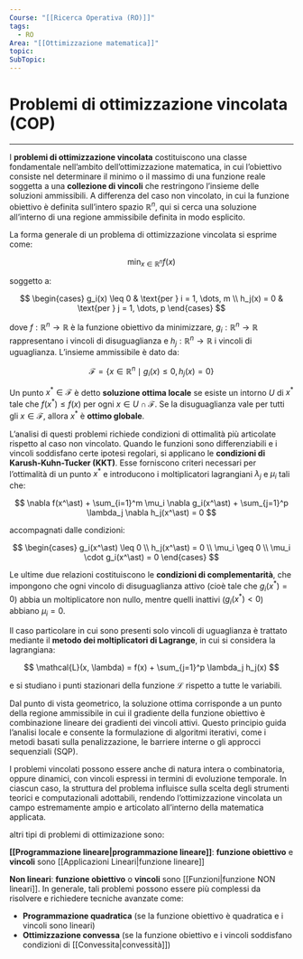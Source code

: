```yaml
---
Course: "[[Ricerca Operativa (RO)]]"
tags:
  - RO
Area: "[[Ottimizzazione matematica]]"
topic: 
SubTopic: 
---
```


# Problemi di ottimizzazione vincolata (COP)
---
I **problemi di ottimizzazione vincolata** costituiscono una classe fondamentale nell’ambito dell’ottimizzazione matematica, in cui l’obiettivo consiste nel determinare il minimo o il massimo di una funzione reale soggetta a una **collezione di vincoli** che restringono l’insieme delle soluzioni ammissibili. A differenza del caso non vincolato, in cui la funzione obiettivo è definita sull’intero spazio $\mathbb{R}^n$, qui si cerca una soluzione all’interno di una regione ammissibile definita in modo esplicito.

La forma generale di un problema di ottimizzazione vincolata si esprime come:

$$
\min_{x \in \mathbb{R}^n} f(x)
$$

soggetto a:

$$
\begin{cases}
g_i(x) \leq 0 & \text{per } i = 1, \dots, m \\
h_j(x) = 0 & \text{per } j = 1, \dots, p
\end{cases}
$$

dove $f : \mathbb{R}^n \to \mathbb{R}$ è la funzione obiettivo da minimizzare, $g_i : \mathbb{R}^n \to \mathbb{R}$ rappresentano i vincoli di disuguaglianza e $h_j : \mathbb{R}^n \to \mathbb{R}$ i vincoli di uguaglianza. L’insieme ammissibile è dato da:

$$
\mathcal{F} = \left\{ x \in \mathbb{R}^n \mid g_i(x) \leq 0, \, h_j(x) = 0 \right\}
$$

Un punto $x^\ast \in \mathcal{F}$ è detto **soluzione ottima locale** se esiste un intorno $U$ di $x^\ast$ tale che $f(x^\ast) \leq f(x)$ per ogni $x \in U \cap \mathcal{F}$. Se la disuguaglianza vale per tutti gli $x \in \mathcal{F}$, allora $x^\ast$ è **ottimo globale**.

L’analisi di questi problemi richiede condizioni di ottimalità più articolate rispetto al caso non vincolato. Quando le funzioni sono differenziabili e i vincoli soddisfano certe ipotesi regolari, si applicano le **condizioni di Karush-Kuhn-Tucker (KKT)**. Esse forniscono criteri necessari per l’ottimalità di un punto $x^\ast$ e introducono i moltiplicatori lagrangiani $\lambda_j$ e $\mu_i$ tali che:

$$
\nabla f(x^\ast) + \sum_{i=1}^m \mu_i \nabla g_i(x^\ast) + \sum_{j=1}^p \lambda_j \nabla h_j(x^\ast) = 0
$$

accompagnati dalle condizioni:

$$
\begin{cases}
g_i(x^\ast) \leq 0 \\
h_j(x^\ast) = 0 \\
\mu_i \geq 0 \\
\mu_i \cdot g_i(x^\ast) = 0
\end{cases}
$$

Le ultime due relazioni costituiscono le **condizioni di complementarità**, che impongono che ogni vincolo di disuguaglianza attivo (cioè tale che $g_i(x^\ast) = 0$) abbia un moltiplicatore non nullo, mentre quelli inattivi ($g_i(x^\ast) < 0$) abbiano $\mu_i = 0$.

Il caso particolare in cui sono presenti solo vincoli di uguaglianza è trattato mediante il **metodo dei moltiplicatori di Lagrange**, in cui si considera la lagrangiana:

$$
\mathcal{L}(x, \lambda) = f(x) + \sum_{j=1}^p \lambda_j h_j(x)
$$

e si studiano i punti stazionari della funzione $\mathcal{L}$ rispetto a tutte le variabili.

Dal punto di vista geometrico, la soluzione ottima corrisponde a un punto della regione ammissibile in cui il gradiente della funzione obiettivo è combinazione lineare dei gradienti dei vincoli attivi. Questo principio guida l’analisi locale e consente la formulazione di algoritmi iterativi, come i metodi basati sulla penalizzazione, le barriere interne o gli approcci sequenziali (SQP).

I problemi vincolati possono essere anche di natura intera o combinatoria, oppure dinamici, con vincoli espressi in termini di evoluzione temporale. In ciascun caso, la struttura del problema influisce sulla scelta degli strumenti teorici e computazionali adottabili, rendendo l’ottimizzazione vincolata un campo estremamente ampio e articolato all’interno della matematica applicata.




altri tipi di problemi di ottimizazione sono:

__[[Programmazione lineare|programmazione lineare]]__: __funzione obiettivo__ e __vincoli__ sono [[Applicazioni Lineari|funzione lineare]]

__Non lineari__: __funzione obiettivo__ o __vincoli__ sono [[Funzioni|funzione NON lineari]]. 
In generale, tali problemi possono essere più complessi da risolvere e richiedere tecniche avanzate come:
- **Programmazione quadratica** (se la funzione obiettivo è quadratica e i vincoli sono lineari)
- **Ottimizzazione convessa** (se la funzione obiettivo e i vincoli soddisfano condizioni di [[Convessita|convessità]])



